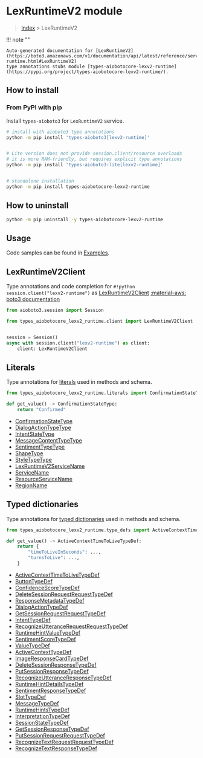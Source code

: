 # LexRuntimeV2 module

> [Index](../README.md) > LexRuntimeV2


!!! note ""

    Auto-generated documentation for [LexRuntimeV2](https://boto3.amazonaws.com/v1/documentation/api/latest/reference/services/lexv2-runtime.html#LexRuntimeV2)
    type annotations stubs module [types-aiobotocore-lexv2-runtime](https://pypi.org/project/types-aiobotocore-lexv2-runtime/).

## How to install



### From PyPI with pip

Install `types-aioboto3` for `LexRuntimeV2` service.

```bash
# install with aioboto3 type annotations
python -m pip install 'types-aioboto3[lexv2-runtime]'


# Lite version does not provide session.client/resource overloads
# it is more RAM-friendly, but requires explicit type annotations
python -m pip install 'types-aioboto3-lite[lexv2-runtime]'


# standalone installation
python -m pip install types-aiobotocore-lexv2-runtime
```



## How to uninstall

```bash
python -m pip uninstall -y types-aiobotocore-lexv2-runtime
```

## Usage

Code samples can be found in [Examples](./usage.md).

## LexRuntimeV2Client

Type annotations and code completion for  `#!python session.client("lexv2-runtime")` as [LexRuntimeV2Client](./client.md)
[:material-aws: boto3 documentation](https://boto3.amazonaws.com/v1/documentation/api/latest/reference/services/lexv2-runtime.html#LexRuntimeV2.Client)

```python title="Usage example"
from aioboto3.session import Session

from types_aiobotocore_lexv2_runtime.client import LexRuntimeV2Client


session = Session()
async with session.client("lexv2-runtime") as client:
    client: LexRuntimeV2Client
```








## Literals

Type annotations for [literals](./literals.md) used in methods and schema.

```python title="Usage example"
from types_aiobotocore_lexv2_runtime.literals import ConfirmationStateType

def get_value() -> ConfirmationStateType:
    return "Confirmed"
```

- [ConfirmationStateType](./literals.md#confirmationstatetype)
- [DialogActionTypeType](./literals.md#dialogactiontypetype)
- [IntentStateType](./literals.md#intentstatetype)
- [MessageContentTypeType](./literals.md#messagecontenttypetype)
- [SentimentTypeType](./literals.md#sentimenttypetype)
- [ShapeType](./literals.md#shapetype)
- [StyleTypeType](./literals.md#styletypetype)
- [LexRuntimeV2ServiceName](./literals.md#lexruntimev2servicename)
- [ServiceName](./literals.md#servicename)
- [ResourceServiceName](./literals.md#resourceservicename)
- [RegionName](./literals.md#regionname)




## Typed dictionaries

Type annotations for [typed dictionaries](./type_defs.md) used in methods and schema.

```python title="Usage example"
from types_aiobotocore_lexv2_runtime.type_defs import ActiveContextTimeToLiveTypeDef

def get_value() -> ActiveContextTimeToLiveTypeDef:
    return {
        "timeToLiveInSeconds": ...,
        "turnsToLive": ...,
    }
```

- [ActiveContextTimeToLiveTypeDef](./type_defs.md#activecontexttimetolivetypedef)
- [ButtonTypeDef](./type_defs.md#buttontypedef)
- [ConfidenceScoreTypeDef](./type_defs.md#confidencescoretypedef)
- [DeleteSessionRequestRequestTypeDef](./type_defs.md#deletesessionrequestrequesttypedef)
- [ResponseMetadataTypeDef](./type_defs.md#responsemetadatatypedef)
- [DialogActionTypeDef](./type_defs.md#dialogactiontypedef)
- [GetSessionRequestRequestTypeDef](./type_defs.md#getsessionrequestrequesttypedef)
- [IntentTypeDef](./type_defs.md#intenttypedef)
- [RecognizeUtteranceRequestRequestTypeDef](./type_defs.md#recognizeutterancerequestrequesttypedef)
- [RuntimeHintValueTypeDef](./type_defs.md#runtimehintvaluetypedef)
- [SentimentScoreTypeDef](./type_defs.md#sentimentscoretypedef)
- [ValueTypeDef](./type_defs.md#valuetypedef)
- [ActiveContextTypeDef](./type_defs.md#activecontexttypedef)
- [ImageResponseCardTypeDef](./type_defs.md#imageresponsecardtypedef)
- [DeleteSessionResponseTypeDef](./type_defs.md#deletesessionresponsetypedef)
- [PutSessionResponseTypeDef](./type_defs.md#putsessionresponsetypedef)
- [RecognizeUtteranceResponseTypeDef](./type_defs.md#recognizeutteranceresponsetypedef)
- [RuntimeHintDetailsTypeDef](./type_defs.md#runtimehintdetailstypedef)
- [SentimentResponseTypeDef](./type_defs.md#sentimentresponsetypedef)
- [SlotTypeDef](./type_defs.md#slottypedef)
- [MessageTypeDef](./type_defs.md#messagetypedef)
- [RuntimeHintsTypeDef](./type_defs.md#runtimehintstypedef)
- [InterpretationTypeDef](./type_defs.md#interpretationtypedef)
- [SessionStateTypeDef](./type_defs.md#sessionstatetypedef)
- [GetSessionResponseTypeDef](./type_defs.md#getsessionresponsetypedef)
- [PutSessionRequestRequestTypeDef](./type_defs.md#putsessionrequestrequesttypedef)
- [RecognizeTextRequestRequestTypeDef](./type_defs.md#recognizetextrequestrequesttypedef)
- [RecognizeTextResponseTypeDef](./type_defs.md#recognizetextresponsetypedef)

